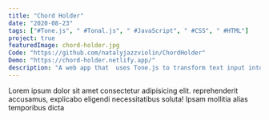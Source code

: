 ```yaml
---
title: "Chord Holder"
date: "2020-08-23"
tags: ["#Tone.js", " #Tonal.js", " #JavaScript", " #CSS", " #HTML"]
project: true
featuredImage: chord-holder.jpg
Code: "https://github.com/natalyjazzviolin/ChordHolder"
Demo: "https://chord-holder.netlify.app/"
description: "A web app that  uses Tone.js to transform text input into an array of musical notes, then plays the notes using Tonal.js"
---
```


Lorem ipsum dolor sit amet consectetur adipisicing elit. reprehenderit accusamus, explicabo eligendi necessitatibus soluta! Ipsam mollitia alias temporibus dicta